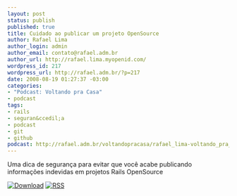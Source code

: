 ```yaml
--- 
layout: post
status: publish
published: true
title: Cuidado ao publicar um projeto OpenSource
author: Rafael Lima
author_login: admin
author_email: contato@rafael.adm.br
author_url: http://rafael.lima.myopenid.com/
wordpress_id: 217
wordpress_url: http://rafael.adm.br/?p=217
date: 2008-08-19 01:27:37 -03:00
categories: 
- "Podcast: Voltando pra Casa"
- podcast
tags: 
- rails
- seguran&ccedil;a
- podcast
- git
- github
podcast: http://rafael.adm.br/voltandopracasa/rafael_lima-voltando_pra_casa-0004.mp3
---
```

Uma dica de seguran&ccedil;a para evitar que voc&ecirc; acabe publicando informa&ccedil;&otilde;es indevidas em projetos Rails OpenSource

<a class="noborder" href="http://rafael.adm.br/voltandopracasa/rafael_lima-voltando_pra_casa-0004.mp3" title="Download"><img src="http://rafael.adm.br/wp-content/themes/rafael_lima-rockinblue/images/download_green.gif" border="0" alt="Download" /></a> <a class="noborder" href="http://feeds.feedburner.com/rafael_lima_podcast" title="RSS"><img src="http://rafael.adm.br/wp-content/themes/rafael_lima-rockinblue/images/icn-feed-16x16.png" border="0" alt="RSS" /></a>

